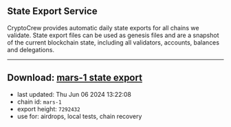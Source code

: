 ## State Export Service
CryptoCrew provides automatic daily state exports for all chains we validate. State export files can be used as genesis files and are a snapshot of the current blockchain state, including all validators, accounts, balances and delegations.

---
**Download: [mars-1 state export](https://dl-eu2.ccvalidators.com/SERVICE/mars/mars-1_export_7292432.json)**
---

- last updated: Thu Jun 06 2024 13:22:08
- chain id: `mars-1`
- export height: `7292432`
- use for: airdrops, local tests, chain recovery
